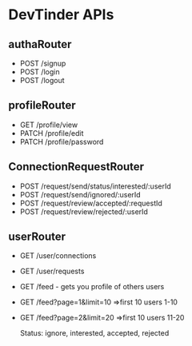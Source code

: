# DevTinder APIs

## authaRouter

- POST /signup
- POST /login
- POST /logout

## profileRouter

- GET /profile/view
- PATCH /profile/edit
- PATCH /profile/password

## ConnectionRequestRouter

- POST /request/send/status/interested/:userId
- POST /request/send/ignored/:userId
- POST /request/review/accepted/:requestId
- POST /request/review/rejected/:userId

## userRouter

- GET /user/connections
- GET /user/requests
- GET /feed - gets you profile of others users

- GET /feed?page=1&limit=10 =>first 10 users 1-10
- GET /feed?page=2&limit=20 =>first 10 users 11-20

  Status: ignore, interested, accepted, rejected
